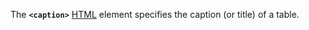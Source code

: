 The **`<caption>`** [HTML](https://developer.mozilla.org/en-US/docs/Web/HTML) element specifies the caption (or title) of a table.
